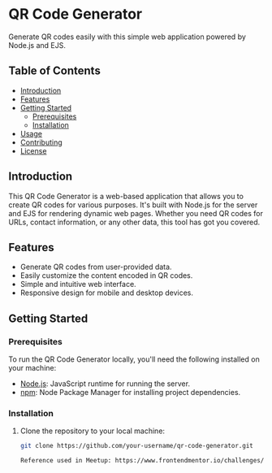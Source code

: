 # QR Code Generator

Generate QR codes easily with this simple web application powered by Node.js and EJS.

## Table of Contents
- [Introduction](#introduction)
- [Features](#features)
- [Getting Started](#getting-started)
  - [Prerequisites](#prerequisites)
  - [Installation](#installation)
- [Usage](#usage)
- [Contributing](#contributing)
- [License](#license)

## Introduction

This QR Code Generator is a web-based application that allows you to create QR codes for various purposes. It's built with Node.js for the server and EJS for rendering dynamic web pages. Whether you need QR codes for URLs, contact information, or any other data, this tool has got you covered.

## Features

- Generate QR codes from user-provided data.
- Easily customize the content encoded in QR codes.
- Simple and intuitive web interface.
- Responsive design for mobile and desktop devices.

## Getting Started

### Prerequisites

To run the QR Code Generator locally, you'll need the following installed on your machine:

- [Node.js](https://nodejs.org/): JavaScript runtime for running the server.
- [npm](https://www.npmjs.com/): Node Package Manager for installing project dependencies.

### Installation

1. Clone the repository to your local machine:

   ```bash
   git clone https://github.com/your-username/qr-code-generator.git
   
   Reference used in Meetup: https://www.frontendmentor.io/challenges/qr-code-component-iux_sIO_H
